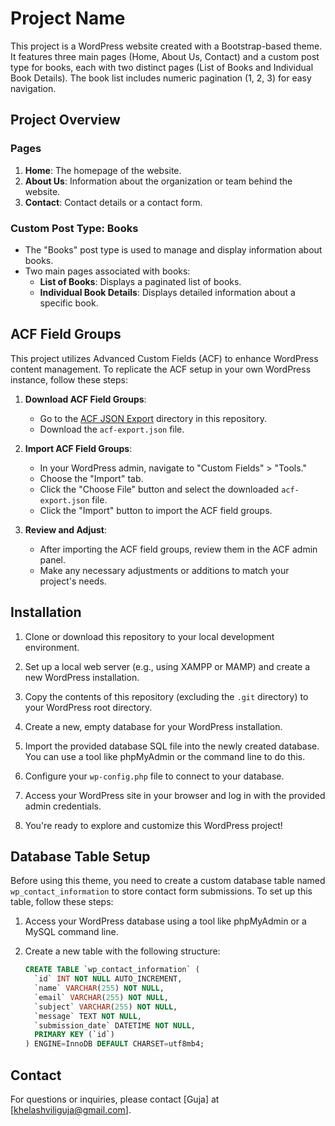 # Project Name

This project is a WordPress website created with a Bootstrap-based theme. It features three main pages (Home, About Us, Contact) and a custom post type for books, each with two distinct pages (List of Books and Individual Book Details). The book list includes numeric pagination (1, 2, 3) for easy navigation.

## Project Overview

### Pages

1. **Home**: The homepage of the website.
2. **About Us**: Information about the organization or team behind the website.
3. **Contact**: Contact details or a contact form.

### Custom Post Type: Books

- The "Books" post type is used to manage and display information about books.
- Two main pages associated with books:
  - **List of Books**: Displays a paginated list of books.
  - **Individual Book Details**: Displays detailed information about a specific book.

## ACF Field Groups

This project utilizes Advanced Custom Fields (ACF) to enhance WordPress content management. To replicate the ACF setup in your own WordPress instance, follow these steps:

1. **Download ACF Field Groups**:

   - Go to the [ACF JSON Export](/acf-data/) directory in this repository.
   - Download the `acf-export.json` file.

2. **Import ACF Field Groups**:

   - In your WordPress admin, navigate to "Custom Fields" > "Tools."
   - Choose the "Import" tab.
   - Click the "Choose File" button and select the downloaded `acf-export.json` file.
   - Click the "Import" button to import the ACF field groups.

3. **Review and Adjust**:
   - After importing the ACF field groups, review them in the ACF admin panel.
   - Make any necessary adjustments or additions to match your project's needs.

## Installation

1. Clone or download this repository to your local development environment.

2. Set up a local web server (e.g., using XAMPP or MAMP) and create a new WordPress installation.

3. Copy the contents of this repository (excluding the `.git` directory) to your WordPress root directory.

4. Create a new, empty database for your WordPress installation.

5. Import the provided database SQL file into the newly created database. You can use a tool like phpMyAdmin or the command line to do this.

6. Configure your `wp-config.php` file to connect to your database.

7. Access your WordPress site in your browser and log in with the provided admin credentials.

8. You're ready to explore and customize this WordPress project!

## Database Table Setup

Before using this theme, you need to create a custom database table named `wp_contact_information` to store contact form submissions. To set up this table, follow these steps:

1. Access your WordPress database using a tool like phpMyAdmin or a MySQL command line.

2. Create a new table with the following structure:

   ```sql
   CREATE TABLE `wp_contact_information` (
     `id` INT NOT NULL AUTO_INCREMENT,
     `name` VARCHAR(255) NOT NULL,
     `email` VARCHAR(255) NOT NULL,
     `subject` VARCHAR(255) NOT NULL,
     `message` TEXT NOT NULL,
     `submission_date` DATETIME NOT NULL,
     PRIMARY KEY (`id`)
   ) ENGINE=InnoDB DEFAULT CHARSET=utf8mb4;
   ```

## Contact

For questions or inquiries, please contact [Guja] at [khelashviliguja@gmail.com].
